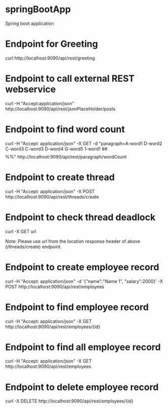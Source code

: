 # springBootApp
Spring boot application

# Endpoint for Greeting 

curl http://localhost:9090/api/rest/greeting

# Endpoint to call external REST webservice 

curl -H "Accept:application/json" http://localhost:9090/api/rest/jsonPlaceHolder/posts

# Endpoint to find word count

curl -H "Accept: application/json" -X GET -d "paragraph=A-word1 D-word2 C-word3 C-word3 D-word4     G-word5 1-word1 ##$$%% ##$$%%" http://localhost:9090/api/rest/paragraph/wordCount

# Endpoint to create thread

curl -H "Accept: application/json" -X POST http://localhost:9090/api/rest/threads/create

# Endpoint to check thread deadlock

curl -X GET url

Note: Please use url from the location response header of above (/threads/create) endpoint.

# Endpoint to create employee record

curl -H "Accept: application/json" -d '{"name":"Name 1", "salary":2000}' -X POST http://localhost:9090/api/rest/employees

# Endpoint to find employee record

curl -H "Accept: application/json" -X GET http://localhost:9090/api/rest/employees/{id}

# Endpoint to find all employee record

curl -H "Accept: application/json" -X GET http://localhost:9090/api/rest/employees

# Endpoint to delete employee record

curl -X DELETE http://localhost:9090/api/rest/employees/{id}
